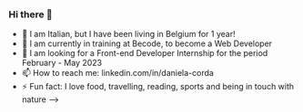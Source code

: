 ### Hi there 👋



- 🔭 I am Italian, but I have been living in Belgium for 1 year!
- 🌱 I am currently in training at Becode, to become a Web Developer
- 🤔 I am looking for a Front-end Developer Internship for the period February - May 2023
- 📫 How to reach me: linkedin.com/in/daniela-corda
- ⚡ Fun fact:  I love food, travelling, reading, sports and being in touch with nature
-->


